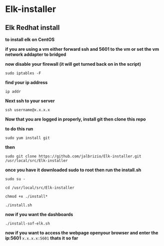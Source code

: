 

# Elk-installer

## Elk Redhat install

__to install elk on CentOS__

__if you are using a vm either forward ssh and 5601 to the vm or set the vm network addapter to bridged__

__now disable your firewall (it will get turned back on in the script)__

`sudo iptables -F`

__find your ip address__

`ip addr`

__Next ssh to your server__

`ssh username@x.x.x.x`

__Now that you are logged in properly, install git then clone this repo__

__to do this run__

`sudo yum install git`

__then__

`sudo git clone https://github.com/jalbrizio/Elk-installer.git /usr/local/src/Elk-installer`

__once you have it downloaded sudo to root then run the install.sh__

`sudo su -`

`cd /usr/local/src/Elk-installer`

`chmod +x ./install*`

`./install.sh`

__now if you want the dashboards__

`./install-sof-elk.sh`

__now if you want to access the webpage openyour browser and enter the ip:5601__
`x.x.x.x:5601`
__thats it so far__
